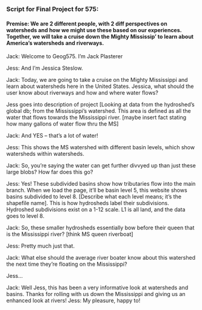 ### Script for Final Project for 575:

#### Premise: We are 2 different people, with 2 diff perspectives on watersheds and how we might use these based on our experiences. Together, we will take a cruise down the Mighty Mississip’ to learn about America’s watersheds and riverways.

Jack: Welcome to Geog575. I’m Jack Plasterer

Jess: And I’m Jessica Steslow. 

Jack: Today, we are going to take a cruise on the Mighty Mississippi and learn about watersheds here in the United States. Jessica, what should the user know about riverways and how and where water flows?

Jess goes into description of project [Looking at data from the hydroshed’s global db; from the Mississippi’s watershed. This area is defined as all the water that flows towards the Mississippi river. [maybe insert fact stating how many gallons of water flow thru the MS]

Jack: And YES – that’s a lot of water!

Jess: This shows the MS watershed with different basin levels, which show watersheds within watersheds.

Jack: So, you’re saying the water can get further divvyed up than just these large blobs? How far does this go?

Jess: Yes! These subdivided basins show how tributaries flow into the main branch. When we load the page, it’ll be basin level 5, this website shows basins subdivided to level 8. [Describe what each level means; it’s the shapefile name]. This is how hydrosheds label their subdivisions. Hydroshed subdivisions exist on a 1-12 scale. L1 is all land, and the data goes to level 8.

Jack: So, these smaller hydrosheds essentially bow before their queen that is the Mississippi river? [think MS queen riverboat]

Jess: Pretty much just that.  

Jack: What else should the average river boater know about this watershed the next time they’re floating on the Mississippi?

Jess…

Jack: Well Jess, this has been a very informative look at watersheds and basins. Thanks for rolling with us down the Mississippi and giving us an enhanced look at rivers!
Jess: My pleasure, happy to!
